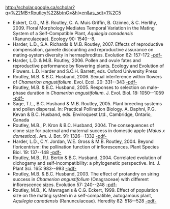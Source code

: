 <http://scholar.google.ca/scholar?q=%22MB+Routley%22&btnG=&hl=en&as_sdt=1%2C5>

* Eckert, C.G., M.B. Routley, C. A. Muis Griffin, B. Ozimec, & C. Herlihy, 2009. Floral Morphology Mediates Temporal Variation in the Mating System of a Self-Compatible Plant, _Aquilegia canadensis_ (Ranunculaceae). Ecology 90: 1540--8.
* Harder, L.D., S.A. Richards & M.B. Routley, 2007. Effects of reproductive compensation, gamete discounting and reproductive assurance on mating‐system diversity in hermaphrodites. Evolution 62: 157-172 [-pdf-](http://s3.amazonaws.com/mroutley_public/ReproductiveCompensation.pdf)
* Harder, L.D. & M.B. Routley, 2006. Pollen and ovule fates and reproductive performance by flowering plants. Ecology and Evolution of Flowers. L.D. Harder and S.C.H. Barrett, eds. Oxford University Press
* Routley, M.B. & B.C. Husband, 2006. Sexual interference within flowers of _Chamerion angustifolium_. Evol. Ecol. 20: 331--343 [-pdf-](http://s3.amazonaws.com/mroutley_public/SegregationInterference.pdf)
* Routley, M.B. & B.C. Husband, 2005. Responses to selection on male-phase duration in _Chamerion angustifolium_. J. Evol. Biol. 18: 1050--1059 [-pdf-](http://s3.amazonaws.com/mroutley_public/protandryHeritability.pdf)
* Sage, T.L., B.C. Husband & M.B. Routley, 2005. Plant breeding systems and pollen dispersal. In: Practical Pollination Biology. A. Daphni, P.G. Kevan & B.C. Husband, eds. Enviroquest Ltd., Cambridge, Ontario, Canada
* Routley, M.B., P. Kron & B.C. Husband, 2004. The consequences of clone size for paternal and maternal success in domestic apple (_Malus x domestica_). Am. J. Bot. 91: 1326--1332 [-pdf-](http://s3.amazonaws.com/mroutley_public/AppleCloneSize.pdf)
* Harder, L.D., C.Y. Jordan, W.E. Gross & M.B. Routley, 2004. Beyond floricentrism: the pollination function of inflorescences. Plant Species Biol. 19: 137--148 [-pdf-](http://s3.amazonaws.com/mroutley_public/Floricentrism.pdf)
* Routley, M.B., R.I. Bertin & B.C. Husband, 2004. Correlated evolution of dichogamy and self-incompatibility: a phylogenetic perspective. Int. J. Plant Sci. 165: 983--993 [-pdf-](http://s3.amazonaws.com/mroutley_public/SIandDichogamy.pdf)
* Routley, M.B. & B.C. Husband, 2003. The effect of protandry on siring success in _Chamerion angustifolium_ (Onagraceae) with different inflorescence sizes. Evolution 57: 240--248 [-pdf-](http://s3.amazonaws.com/mroutley_public/ProtandryDiscounting.pdf)
* Routley, M.B., K. Mavraganis & C.G. Eckert, 1999. Effect of population size on the mating system in a self-compatible, autogamous plant, _Aquilegia canadensis_ (Ranunculaceae). Heredity 82: 518--528 [-pdf-](http://s3.amazonaws.com/mroutley_public/PopulationSizeT.pdf)